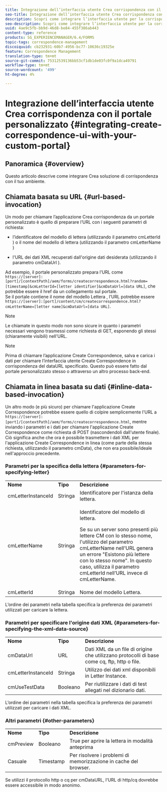 ```yaml
---
title: Integrazione dell’interfaccia utente Crea corrispondenza con il portale personalizzato
seo-title: Integrazione dell’interfaccia utente Crea corrispondenza con il portale personalizzato
description: Scopri come integrare l’interfaccia utente per la corrispondenza con il tuo portale personalizzato
seo-description: Scopri come integrare l’interfaccia utente per la corrispondenza con il tuo portale personalizzato
uuid: 4ae9c5fb-bb9d-46d8-be84-455f386ab443
content-type: reference
products: SG_EXPERIENCEMANAGER/6.4/FORMS
topic-tags: correspondence-management
discoiquuid: cb232931-60b7-4956-bc77-10636c19325e
feature: Correspondence Management
translation-type: tm+mt
source-git-commit: 75312539136bb53cf1db1de03fc0f9a1dca49791
workflow-type: tm+mt
source-wordcount: '499'
ht-degree: 4%

---
```



# Integrazione dell’interfaccia utente Crea corrispondenza con il portale personalizzato {#integrating-create-correspondence-ui-with-your-custom-portal}

## Panoramica {#overview}

Questo articolo descrive come integrare Crea soluzione di corrispondenza con il tuo ambiente.

## Chiamata basata su URL {#url-based-invocation}

Un modo per chiamare l’applicazione Crea corrispondenza da un portale personalizzato è quello di preparare l’URL con i seguenti parametri di richiesta:

* l’identificatore del modello di lettera (utilizzando il parametro cmLetterId ) o il nome del modello di lettera (utilizzando il parametro cmLetterName )

* l&#39;URL dei dati XML recuperati dall&#39;origine dati desiderata (utilizzando il parametro cmDataUrl ).

Ad esempio, il portale personalizzato prepara l’URL come\
`https://[server]:[port]/[contextPath]/aem/forms/createcorrespondence.html?random=[timestamp]&cmLetterId=[letter identifier]&cmDataUrl=[data URL]`, che potrebbe essere il href da un collegamento sul portale.\
Se il portale contiene il nome del modello Lettera , l’URL potrebbe essere\
`https://[server]:[port]/content/cm/createcorrespondence.html?cmLetterName=[letter name]&cmDataUrl=[data URL]`.

>[!NOTE]
>
>Le chiamate in questo modo non sono sicure in quanto i parametri necessari vengono trasmessi come richiesta di GET, esponendo gli stessi (chiaramente visibili) nell&#39;URL.

>[!NOTE]
>
>Prima di chiamare l’applicazione Create Correspondence, salva e carica i dati per chiamare l’interfaccia utente Create Correspondence in corrispondenza del dataURL specificato. Questo può essere fatto dal portale personalizzato stesso o attraverso un altro processo back-end.

## Chiamata in linea basata su dati {#inline-data-based-invocation}

Un altro modo (e più sicuro) per chiamare l&#39;applicazione Create Correspondence potrebbe essere quello di colpire semplicemente l&#39;URL a `https://[server]:[port]/[contextPath]/aem/forms/createcorrespondence.html`, mentre inviando i parametri e i dati per chiamare l&#39;applicazione Create Correspondence come richiesta di POST (nascondendoli dall&#39;utente finale). Ciò significa anche che ora è possibile trasmettere i dati XML per l&#39;applicazione Create Correspondence in linea (come parte della stessa richiesta, utilizzando il parametro cmData), che non era possibile/ideale nell&#39;approccio precedente.

### Parametri per la specifica della lettera {#parameters-for-specifying-letter}

<table> 
 <tbody>
  <tr>
   <td><strong>Nome</strong></td> 
   <td><strong>Tipo</strong></td> 
   <td><strong>Descrizione</strong></td> 
  </tr>
  <tr>
   <td>cmLetterInstanceId</td> 
   <td>Stringa</td> 
   <td>Identificatore per l'istanza della lettera.</td> 
  </tr>
  <tr>
   <td>cmLetterName</td> 
   <td>Stringa</td> 
   <td><p>Identificatore del modello di lettera. </p> <p>Se su un server sono presenti più lettere CM con lo stesso nome, l'utilizzo del parametro cmLetterName nell'URL genera un errore "Esistono più lettere con lo stesso nome". In questo caso, utilizza il parametro cmLetterId nell’URL invece di cmLetterName.</p> </td> 
  </tr>
  <tr>
   <td>cmLetterId</td> 
   <td>Stringa</td> 
   <td>Nome del modello Lettera.</td> 
  </tr>
 </tbody>
</table>

L’ordine dei parametri nella tabella specifica la preferenza dei parametri utilizzati per caricare la lettera.

### Parametri per specificare l&#39;origine dati XML {#parameters-for-specifying-the-xml-data-source}

<table> 
 <tbody>
  <tr>
   <td><strong>Nome</strong></td> 
   <td><strong>Tipo</strong></td> 
   <td><strong>Descrizione</strong></td> 
  </tr>
  <tr>
   <td>cmDataUrl<br /> </td> 
   <td>URL</td> 
   <td>Dati XML da un file di origine che utilizzano protocolli di base come cq, ftp, http o file.<br /> </td> 
  </tr>
  <tr>
   <td>cmLetterInstanceId</td> 
   <td>Stringa</td> 
   <td>Utilizzo dei dati xml disponibili in Letter Instance.</td> 
  </tr>
  <tr>
   <td>cmUseTestData</td> 
   <td>Booleano</td> 
   <td>Per riutilizzare i dati di test allegati nel dizionario dati.</td> 
  </tr>
 </tbody>
</table>

L’ordine dei parametri nella tabella specifica la preferenza dei parametri utilizzati per caricare i dati XML.

### Altri parametri {#other-parameters}

<table> 
 <tbody>
  <tr>
   <td><strong>Nome</strong></td> 
   <td><strong>Tipo</strong></td> 
   <td><strong>Descrizione</strong></td> 
  </tr>
  <tr>
   <td>cmPreview<br /> </td> 
   <td>Booleano</td> 
   <td>True per aprire la lettera in modalità anteprima<br /> </td> 
  </tr>
  <tr>
   <td>Casuale</td> 
   <td>Timestamp</td> 
   <td>Per risolvere i problemi di memorizzazione in cache del browser.</td> 
  </tr>
 </tbody>
</table>

Se utilizzi il protocollo http o cq per cmDataURL, l&#39;URL di http/cq dovrebbe essere accessibile in modo anonimo.
